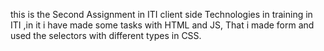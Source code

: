 this is the Second Assignment in ITI client side Technologies in training in ITI ,in it i have made some tasks with HTML and JS, That i made form and used the selectors with different types in CSS.
